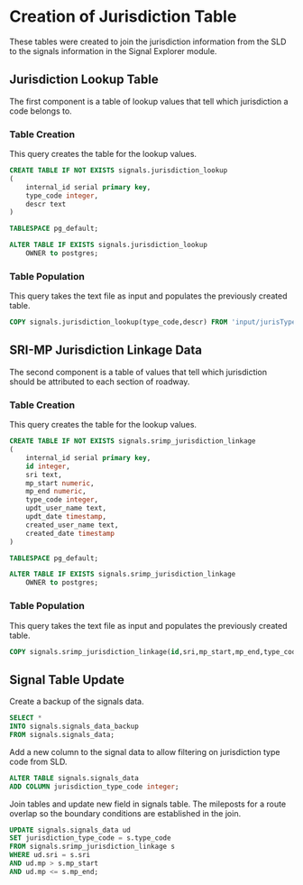 # Creation of Jurisdiction Table

These tables were created to join the jurisdiction information from the SLD to the signals information in the Signal Explorer module.

## Jurisdiction Lookup Table

The first component is a table of lookup values that tell which jurisdiction a code belongs to.

### Table Creation

This query creates the table for the lookup values.

```sql
CREATE TABLE IF NOT EXISTS signals.jurisdiction_lookup
(
    internal_id serial primary key,
    type_code integer,
    descr text
)

TABLESPACE pg_default;

ALTER TABLE IF EXISTS signals.jurisdiction_lookup
    OWNER to postgres;
```

### Table Population

This query takes the text file as input and populates the previously created table.

```sql
COPY signals.jurisdiction_lookup(type_code,descr) FROM 'input/jurisType.txt' DELIMITER ',' CSV HEADER;
```

## SRI-MP Jurisdiction Linkage Data

The second component is a table of values that tell which jurisdiction should be attributed to each section of roadway.

### Table Creation

This query creates the table for the lookup values.

```sql
CREATE TABLE IF NOT EXISTS signals.srimp_jurisdiction_linkage
(
    internal_id serial primary key,
    id integer,
    sri text,
    mp_start numeric,
    mp_end numeric,
    type_code integer,
    updt_user_name text,
    updt_date timestamp,
    created_user_name text,
    created_date timestamp
)

TABLESPACE pg_default;

ALTER TABLE IF EXISTS signals.srimp_jurisdiction_linkage
    OWNER to postgres;
```

### Table Population

This query takes the text file as input and populates the previously created table.

```sql
COPY signals.srimp_jurisdiction_linkage(id,sri,mp_start,mp_end,type_code,updt_user_name,updt_date,created_user_name,created_date) FROM 'input/juris.txt' DELIMITER ',' CSV HEADER;
```

## Signal Table Update

Create a backup of the signals data.

```sql
SELECT *
INTO signals.signals_data_backup
FROM signals.signals_data;
```

Add a new column to the signal data to allow filtering on jurisdiction type code from SLD.

```sql
ALTER TABLE signals.signals_data
ADD COLUMN jurisdiction_type_code integer;
```

Join tables and update new field in signals table. The mileposts for a route overlap so the boundary conditions are established in the join.

```sql
UPDATE signals.signals_data ud
SET jurisdiction_type_code = s.type_code
FROM signals.srimp_jurisdiction_linkage s
WHERE ud.sri = s.sri
AND ud.mp > s.mp_start
AND ud.mp <= s.mp_end;
```
